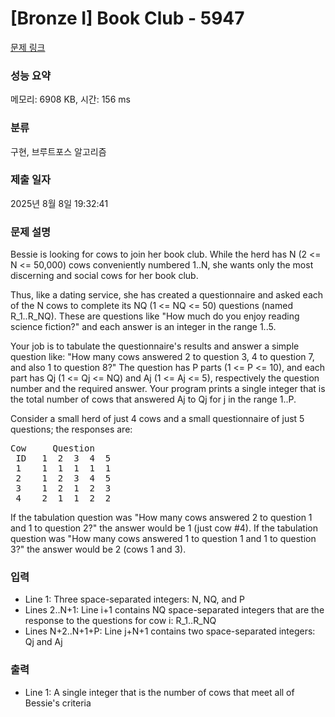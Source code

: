 # [Bronze I] Book Club - 5947 

[문제 링크](https://www.acmicpc.net/problem/5947) 

### 성능 요약

메모리: 6908 KB, 시간: 156 ms

### 분류

구현, 브루트포스 알고리즘

### 제출 일자

2025년 8월 8일 19:32:41

### 문제 설명

<p>Bessie is looking for cows to join her book club. While the herd has N (2 <= N <= 50,000) cows conveniently numbered 1..N, she wants only the most discerning and social cows for her book club.</p>

<p>Thus, like a dating service, she has created a questionnaire and asked each of the N cows to complete its NQ (1 <= NQ <= 50) questions (named R_1..R_NQ). These are questions like "How much do you enjoy reading science fiction?" and each answer is an integer in the range 1..5.</p>

<p>Your job is to tabulate the questionnaire's results and answer a simple question like: "How many cows answered 2 to question 3, 4 to question 7, and also 1 to question 8?"  The question has P parts (1 <= P <= 10), and each part has Qj (1 <= Qj <= NQ) and Aj (1 <= Aj <= 5), respectively the question number and the required answer. Your program prints a single integer that is the total number of cows that answered Aj to Qj for j in the range 1..P.</p>

<p>Consider a small herd of just 4 cows and a small questionnaire of just 5 questions; the responses are:</p>

<pre>Cow     Question
 ID   1  2  3  4  5
 1    1  1  1  1  1
 2    1  2  3  4  5
 3    1  2  1  2  3
 4    2  1  1  2  2</pre>

<p>If the tabulation question was "How many cows answered 2 to question 1 and 1 to question 2?" the answer would be 1 (just cow #4). If the tabulation question was "How many cows answered 1 to question 1 and 1 to question 3?" the answer would be 2 (cows 1 and 3).</p>

### 입력 

 <ul>
	<li>Line 1: Three space-separated integers: N, NQ, and P</li>
	<li>Lines 2..N+1: Line i+1 contains NQ space-separated integers that are the response to the questions for cow i: R_1..R_NQ</li>
	<li>Lines N+2..N+1+P: Line j+N+1 contains two space-separated integers: Qj and Aj</li>
</ul>

<p> </p>

### 출력 

 <ul>
	<li>Line 1: A single integer that is the number of cows that meet all of Bessie's criteria​</li>
</ul>

